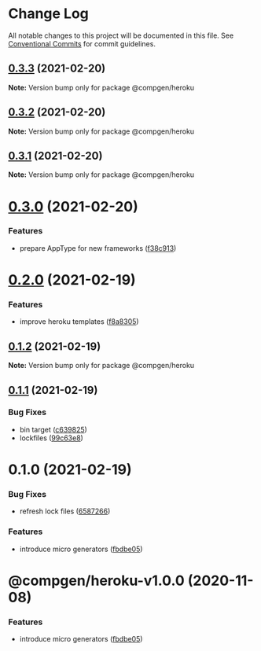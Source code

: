 # Change Log

All notable changes to this project will be documented in this file.
See [Conventional Commits](https://conventionalcommits.org) for commit guidelines.

## [0.3.3](https://github.com/developer239/compgen/compare/@compgen/heroku@0.3.2...@compgen/heroku@0.3.3) (2021-02-20)

**Note:** Version bump only for package @compgen/heroku





## [0.3.2](https://github.com/developer239/compgen/compare/@compgen/heroku@0.3.1...@compgen/heroku@0.3.2) (2021-02-20)

**Note:** Version bump only for package @compgen/heroku





## [0.3.1](https://github.com/developer239/compgen/compare/@compgen/heroku@0.3.0...@compgen/heroku@0.3.1) (2021-02-20)

**Note:** Version bump only for package @compgen/heroku





# [0.3.0](https://github.com/developer239/compgen/compare/@compgen/heroku@0.2.0...@compgen/heroku@0.3.0) (2021-02-20)


### Features

* prepare AppType for new frameworks ([f38c913](https://github.com/developer239/compgen/commit/f38c913f37d6e353648acab3393ac9678c245c30))





# [0.2.0](https://github.com/developer239/compgen/compare/@compgen/heroku@0.1.2...@compgen/heroku@0.2.0) (2021-02-19)


### Features

* improve heroku templates ([f8a8305](https://github.com/developer239/compgen/commit/f8a8305d029ed4562e7cf3878ef3d1b1285c42d7))





## [0.1.2](https://github.com/developer239/compgen/compare/@compgen/heroku@0.1.1...@compgen/heroku@0.1.2) (2021-02-19)

**Note:** Version bump only for package @compgen/heroku





## [0.1.1](https://github.com/developer239/compgen/compare/@compgen/heroku@0.1.0...@compgen/heroku@0.1.1) (2021-02-19)


### Bug Fixes

* bin target ([c639825](https://github.com/developer239/compgen/commit/c639825f9c5c430880d33deeb648c9a087102fae))
* lockfiles ([99c63e8](https://github.com/developer239/compgen/commit/99c63e8f7192b2a8262f74e6f0fbd6943ebc1eb4))





# 0.1.0 (2021-02-19)


### Bug Fixes

* refresh lock files ([6587266](https://github.com/developer239/compgen/commit/658726677f8e29849ac47411a84a5569008fa3e0))


### Features

* introduce micro generators ([fbdbe05](https://github.com/developer239/compgen/commit/fbdbe0523b9f3187c4f8d08248eeb8a679650afd))





# @compgen/heroku-v1.0.0 (2020-11-08)


### Features

* introduce micro generators ([fbdbe05](https://github.com/developer239/compgen/commit/fbdbe0523b9f3187c4f8d08248eeb8a679650afd))
